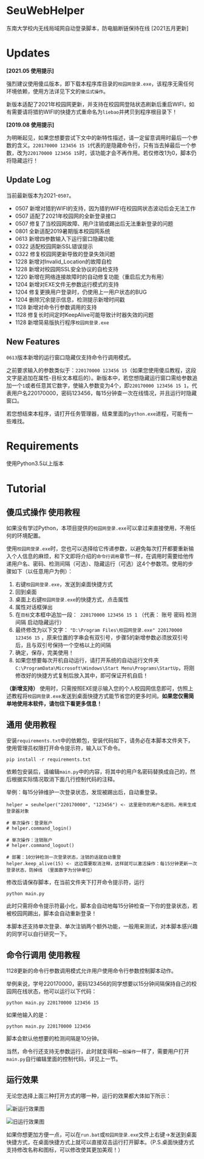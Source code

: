 # SeuWebHelper
东南大学校内无线局域网自动登录脚本，防电脑断链保持在线 [2021五月更新]

# Updates

<b>[2021.05 使用提示]</b>

强烈建议使用傻瓜版本，即下载本程序库目录的`校园网登录.exe`，该程序无需任何环境依赖，使用方法详见下文的`傻瓜式操作`。

新版本适配了2021年校园网更新，并支持在校园网登陆状态刷新后重启WIFI，如有需要请将猎豹WIFI的快捷方式重命名为`liebao`并拷贝到程序根目录下！

<b>[2019.08 使用提示]</b> 

为明晰起见，如果您想要尝试下文中的新特性描述，请一定留意调用时最后一个参数的含义。`220170000 123456 15 1`代表的是隐藏命令行，只有当去掉最后一个参数，改为`220170000 123456 15`时，该功能才会不再作用。若仅修改1为0，脚本仍将隐藏运行！

## Update Log

当前最新版本为2021-`0507`。

*  0507 新增对猎豹WIFI的支持，因为猎豹WIFI在校园网状态波动后会无法工作
*  0507 适配了2021年校园网的全新登录接口
*  0507 修复了当校园网故障、用户注销或踢出后无法重新登录的问题
*  0801 全新适配2019暑期版本校园网系统
*  0613 新增四参数输入下运行窗口隐藏功能
*  0322 适配校园网新SSL错误提示
*  0322 修复校园网更新导致的登录失效问题
*  1228 新增对Invalid_Location的故障自检
*  1228 新增对校园网SSL安全协议的自检支持
*  1220 新增在网络连接故障时的自动修复功能（重启后尤为有用）
*  1204 新增对EXE文件无参数运行模式的支持
*  1204 修复更换用户登录时，仍使用上一用户状态的BUG
*  1204 删除冗余提示信息，检测提示新增时间戳
*  1128 新增对命令行参数调用的支持
*  1128 修复长时间定时KeepAlive可能导致计时器失效的问题
*  1128 新增简易版执行程序`校园网登录.exe`

## New Features

`0613`版本新增的运行窗口隐藏仅支持命令行调用模式。

之前要求输入的参数类似于：`220170000 123456 15`（如果您使用傻瓜教程，这段文字是追加在属性-目标文本框后的）。新版本中，若您想隐藏运行窗口需给参数追加一个`1`或者任意其它数字，使输入参数变为4个，即`220170000 123456 15 1`，代表用户名220170000，密码123456，每15分钟查一次在线情况，并且运行时隐藏窗口。

若您想结束本程序，请打开任务管理器，结束里面的`python.exe`进程，可能有一些难找。

# Requirements

使用Python3.5以上版本

# Tutorial

## 傻瓜式操作 使用教程

如果没有学过Python，本项目提供的`校园网登录.exe`可以拿过来直接使用，不用任何的环境配置。

使用`校园网登录.exe`时，您也可以选择给它传递参数，以避免每次打开都要重新输入个人信息的麻烦，和下文即将介绍的`命令行调用`章节一样，在调用时需要给他传递用户名、密码、检测间隔（可选）、隐藏运行（可选）这4个参数项。使用的步骤如下（以任意用户为例）：

1. 右键`校园网登录.exe`，发送到桌面快捷方式
2. 回到桌面
3. 桌面上右键`校园网登录.exe`的快捷方式，点击属性
4. 属性对话框弹出
5. 在`目标`文本框中追加一段：` 220170000 123456 15 1` （代表： 账号 密码 检测间隔 启动隐藏运行）
6. 最终修改为以下文字： `"D:\Program Files\校园网登录.exe" 220170000 123456 15` ，原来位置的字串会有双引号，步骤5的新增参数必须放双引号后，且与双引号保持一个空格以上的间隔
7. 确定，保存，完美使用！
8. 如果您想要每次开机自动运行，请打开系统的自动运行文件夹`C:\ProgramData\Microsoft\Windows\Start Menu\Programs\StartUp`，将刚修改好的快捷方式复制后放入其中，即可保证开机自启！

<b>（新增支持）</b> 使用时，只需按照EXE提示输入您的个人校园网信息即可，仿照上述教程将`校园网登录.exe`发送到桌面快捷方式能节省您的更多时间。<b>如果您仅需简单地使用本软件，请勿往下看更多信息！</b>

## 通用 使用教程

安装`requirements.txt`中的依赖包，安装代码如下，请务必在本脚本文件夹下，使用管理员权限打开命令提示符，输入以下命令。

	pip install -r requirements.txt

依赖包安装后，请编辑`main.py`中的内容，将其中的用户名密码替换成自己的，然后根据实际情况取消下面几行控制代码的注释。

举例：每15分钟维护一次登录状态，发现被踢出后，自动重登录。

	helper = seuhelper("220170000", "123456") <- 这里是你的用户名密码，用来生成登录器对象

	# 单次操作：登录账户
	# helper.command_login()

	# 单次操作：注销账户
	# helper.command_logout()

	# 部署：10分钟检测一次登录状态，注销的话就自动重登
	helper.keep_alive(15) <- 这边需要取消注释，这样就可以激活操作：每15分钟更新一次登录状态，防掉线 （里面数字为分钟单位）
  
修改后请保存脚本，在当前文件夹下打开命令提示符，运行

	python main.py

此时只需将命令提示符最小化，脚本会自动地每15分钟检查一下你的登录状态，若被校园网踢出，脚本会自动重新登录！

本脚本还支持单次登录、单次注销两个额外功能，一般用来测试，对本脚本感兴趣的同学可以自行研究一下。

## 命令行调用 使用教程

1128更新的命令行参数调用模式允许用户使用命令行参数控制脚本动作。

举例来说，学号220170000，密码123456的同学想要以15分钟间隔保持自己的校园网在线状态，他可以运行以下代码：

	python main.py 220170000 123456 15

如果他输入的是：

	python main.py 220170000 123456

脚本会默认他想要的检测间隔是10分钟。

当然，命令行还支持无参数运行，此时就变得和`一般操作`一样了，需要用户打开`main.py`自行编辑里面的控制代码，详见上一节。

## 运行效果

无论您选择上面三种打开方式的哪一种，运行的效果都大体如下所示：

![新运行效果图](https://github.com/leyuwei/SeuWebHelper/blob/master/config/snapshot2.png)

![旧运行效果图](https://github.com/leyuwei/SeuWebHelper/blob/master/config/snapshot.png)

如果你想更加方便一点，可以在`run.bat`或`校园网登录.exe`文件上右键->发送到桌面快捷方式，在桌面快捷方式上就可以直接双击运行打开脚本。（P.S.桌面快捷方式支持修改名称和图标，可以修改使其更加美观！）
